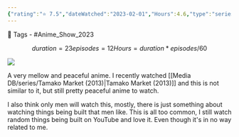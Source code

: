 ```yaml
---
{"rating":"⭐ 7.5","dateWatched":"2023-02-01","Hours":4.6,"type":"series","subType":null,"title":"Do It Yourself!!","englishTitle":"Do It Yourself!!","year":"2022–","dataSource":"OMDbAPI","url":"https://www.imdb.com/title/tt14323890/","id":"tt14323890","genres":["Animation","Comedy","Drama"],"studios":["N/A"],"episodes":12,"duration":"23 min per ep","onlineRating":7.3,"actors":["Konomi Inagaki","Kana Ichinose","Ayane Sakura"],"image":"https://m.media-amazon.com/images/M/MV5BMWJkMzI1NGItMTZkZi00ZWEzLWE3NzItOWM2YjZkNTM3MTIyXkEyXkFqcGdeQXVyODMyNTM0MjM@._V1_SX300.jpg","released":true,"streamingServices":null,"airing":false,"airedFrom":"06/10/2022","airedTo":"unknown","watched":true,"lastWatched":"","personalRating":0,"tags":["mediaDB/tv/series"],"dg-publish":true,"status":"🟢 watched","permalink":"/media-db/series/do-it-yourself-2022/","dgPassFrontmatter":true,"noteIcon":"1","created":"2023-11-14T21:08:36.251+05:30","updated":"2023-12-15T08:16:27.350+05:30"}
---
```


🧶 Tags - #Anime_Show_2023 
```math
duration = 23
episodes = 12
Hours = duration * episodes / 60
```
<img src="https://m.media-amazon.com/images/M/MV5BMWJkMzI1NGItMTZkZi00ZWEzLWE3NzItOWM2YjZkNTM3MTIyXkEyXkFqcGdeQXVyODMyNTM0MjM@._V1_SX300.jpg">

A very mellow and peaceful anime. I recently watched [[Media DB/series/Tamako Market (2013)\|Tamako Market (2013)]] and this is not similar to it, but still pretty peaceful anime to watch.

I also think only men will watch this, mostly, there is just something about watching things being built that men like. This is all too common, I still watch random things being built on YouTube and love it. Even though it's in no way related to me.